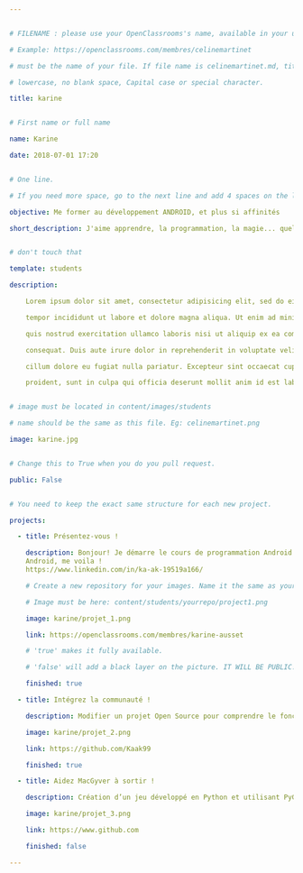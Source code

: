 ```yaml
---


# FILENAME : please use your OpenClassrooms's name, available in your url.

# Example: https://openclassrooms.com/membres/celinemartinet

# must be the name of your file. If file name is celinemartinet.md, title is celinemartinet.

# lowercase, no blank space, Capital case or special character.

title: karine


# First name or full name

name: Karine

date: 2018-07-01 17:20


# One line.

# If you need more space, go to the next line and add 4 spaces on the left, as in 'description'.

objective: Me former au développement ANDROID, et plus si affinités

short_description: J'aime apprendre, la programmation, la magie... quelques idées de programme ANDROID dans ce domaine.


# don't touch that

template: students

description:

    Lorem ipsum dolor sit amet, consectetur adipisicing elit, sed do eiusmod

    tempor incididunt ut labore et dolore magna aliqua. Ut enim ad minim veniam,

    quis nostrud exercitation ullamco laboris nisi ut aliquip ex ea commodo

    consequat. Duis aute irure dolor in reprehenderit in voluptate velit esse

    cillum dolore eu fugiat nulla pariatur. Excepteur sint occaecat cupidatat non

    proident, sunt in culpa qui officia deserunt mollit anim id est laborum.


# image must be located in content/images/students

# name should be the same as this file. Eg: celinemartinet.png

image: karine.jpg


# Change this to True when you do you pull request.

public: False


# You need to keep the exact same structure for each new project.

projects:

  - title: Présentez-vous !

    description: Bonjour! Je démarre le cours de programmation Android sur OpenClassrooms depuis peu.
	Android, me voila !
	https://www.linkedin.com/in/ka-ak-19519a166/

    # Create a new repository for your images. Name it the same as your nickname and profile picture.

    # Image must be here: content/students/yourrepo/project1.png

    image: karine/projet_1.png

    link: https://openclassrooms.com/membres/karine-ausset

    # 'true' makes it fully available.

    # 'false' will add a black layer on the picture. IT WILL BE PUBLIC!

    finished: true

  - title: Intégrez la communauté !

    description: Modifier un projet Open Source pour comprendre le fonctionnement de Git, de Github et des pull requests. 

    image: karine/projet_2.png

    link: https://github.com/Kaak99

    finished: true

  - title: Aidez MacGyver à sortir !

    description: Création d’un jeu développé en Python et utilisant PyGame.

    image: karine/projet_3.png

    link: https://www.github.com

    finished: false

---
```

